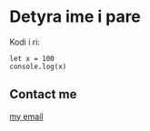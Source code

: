 # Detyra ime i pare

Kodi i ri:

    let x = 100
    console.log(x)

## Contact me

[my email](mailto:meloss.berisha@gmail.com)

